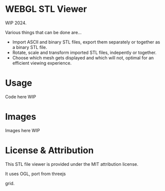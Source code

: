 # WEBGL STL Viewer

WIP 2024.

Various things that can be done are...
* Import ASCII and binary STL files, export them separately or together as a binary STL file.
* Rotate, scale and transform imported STL files, indepently or together.
* Choose which mesh gets displayed and which will not, optimal for an efficient viewing experience.

# Usage
Code here WIP

# Images
Images here WIP

# License & Attribution
This STL file viewer is provided under the MIT attribution license. 

It uses OGL, port from threejs

grid.
